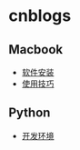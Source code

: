 # cnblogs

## Macbook

- [软件安装](./macbook/mac-usage.md)
- [使用技巧](./macbook/mac-skill.md)

## Python

- [开发环境](./python/base.md)